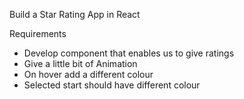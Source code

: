 Build a Star Rating App in React

Requirements

- Develop component that enables us to give ratings
- Give a little bit of Animation
- On hover add a different colour
- Selected start should have different colour
